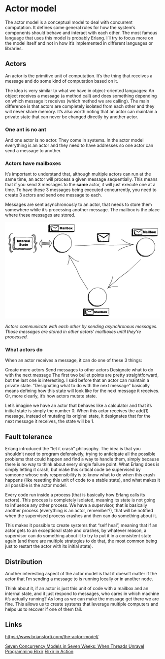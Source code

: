 # Actor model

The actor model is a conceptual model to deal with concurrent computation. It defines some general rules for how the system’s components should behave and interact with each other. The most famous language that uses this model is probably Erlang. I’ll try to focus more on the model itself and not in how it’s implemented in different languages or libraries.

## Actors
An actor is the primitive unit of computation. It’s the thing that receives a message and do some kind of computation based on it.

The idea is very similar to what we have in object-oriented languages: An object receives a message (a method call) and does something depending on which message it receives (which method we are calling).
The main difference is that actors are completely isolated from each other and they will never share memory. It’s also worth noting that an actor can maintain a private state that can never be changed directly by another actor.

### One ant is no ant
And one actor is no actor. They come in systems. In the actor model everything is an actor and they need to have addresses so one actor can send a message to another.

### Actors have mailboxes
It’s important to understand that, although multiple actors can run at the same time, an actor will process a given message sequentially. This means that if you send 3 messages to the **same** actor, it will just execute one at a time. To have these 3 messages being executed concurrently, you need to create 3 actors and send one message to each.

Messages are sent asynchronously to an actor, that needs to store them somewhere while it’s processing another message. The mailbox is the place where these messages are stored.

![](./actors.png)

*Actors communicate with each other by sending asynchronous messages. Those messages are stored in other actors' mailboxes until they're processed.*

### What actors do
When an actor receives a message, it can do one of these 3 things:

Create more actors
Send messages to other actors
Designate what to do with the next message
The first two bullet points are pretty straightforward, but the last one is interesting.
I said before that an actor can maintain a private state. “Designating what to do with the next message” basically means defining how this state will look like for the next message it receives. Or, more clearly, it’s how actors mutate state.

Let’s imagine we have an actor that behaves like a calculator and that its initial state is simply the number 0. When this actor receives the add(1) message, instead of mutating its original state, it designates that for the next message it receives, the state will be 1.

## Fault tolerance
Erlang introduced the “let it crash” philosophy. The idea is that you shouldn’t need to program defensively, trying to anticipate all the possible problems that could happen and find a way to handle them, simply because there is no way to think about every single failure point.
What Erlang does is simply letting it crash, but make this critical code be supervised by someone whose only responsibility is to know what to do when this crash happens (like resetting this unit of code to a stable state), and what makes it all possible is the actor model.

Every code run inside a process (that is basically how Erlang calls its actors). This process is completely isolated, meaning its state is not going to influence any other process. We have a supervisor, that is basically another process (everything is an actor, remember?), that will be notified when the supervised process crashes and then can do something about it.

This makes it possible to create systems that “self heal”, meaning that if an actor gets to an exceptional state and crashes, by whatever reason, a supervisor can do something about it to try to put it in a consistent state again (and there are multiple strategies to do that, the most common being just to restart the actor with its initial state).

## Distribution
Another interesting aspect of the actor model is that it doesn’t matter if the actor that I’m sending a message to is running locally or in another node.

Think about it, if an actor is just this unit of code with a mailbox and an internal state, and it just respond to messages, who cares in which machine it’s actually running? As long as we can make the message get there we are fine.
This allows us to create systems that leverage multiple computers and helps us to recover if one of them fail.

## Links
https://www.brianstorti.com/the-actor-model/

[Seven Concurrency Models in Seven Weeks: When Threads Unravel](https://pragprog.com/titles/pb7con/seven-concurrency-models-in-seven-weeks/)
[Programming Elixir](https://pragprog.com/book/elixir/programming-elixir)
[Elixir in Action](http://www.manning.com/juric/)